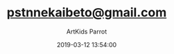 ---
index: 6208
title: "pstnnekaibeto@gmail.com"
subtitle: ""
author: "ArtKids Parrot"
date: "2019-03-12 13:54:00"
excerpt: ""
content: "pstnnekaibeto@gmail.com
Pastor Nneka Ibeto"
status: "published"
comment_status: "closed"
modified: "2019-03-12 13:54:00"
type: "flamingo_contact"
comment_count: 0
tags: []
---